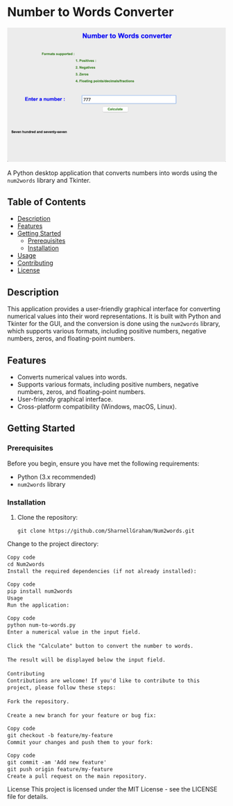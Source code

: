 # Number to Words Converter

![Demo](demo.png)

A Python desktop application that converts numbers into words using the `num2words` library and Tkinter.

## Table of Contents

- [Description](#description)
- [Features](#features)
- [Getting Started](#getting-started)
  - [Prerequisites](#prerequisites)
  - [Installation](#installation)
- [Usage](#usage)
- [Contributing](#contributing)
- [License](#license)

## Description

This application provides a user-friendly graphical interface for converting numerical values into their word representations. It is built with Python and Tkinter for the GUI, and the conversion is done using the `num2words` library, which supports various formats, including positive numbers, negative numbers, zeros, and floating-point numbers.

## Features

- Converts numerical values into words.
- Supports various formats, including positive numbers, negative numbers, zeros, and floating-point numbers.
- User-friendly graphical interface.
- Cross-platform compatibility (Windows, macOS, Linux).

## Getting Started

### Prerequisites

Before you begin, ensure you have met the following requirements:

- Python (3.x recommended)
- `num2words` library

### Installation

1. Clone the repository:

   ```shell
   git clone https://github.com/SharnellGraham/Num2words.git
Change to the project directory:

```shell
Copy code
cd Num2words
Install the required dependencies (if not already installed):
``` 
 ```shell
Copy code
pip install num2words
Usage
Run the application:

```
```shell
Copy code
python num-to-words.py
Enter a numerical value in the input field.

Click the "Calculate" button to convert the number to words.

The result will be displayed below the input field.

Contributing
Contributions are welcome! If you'd like to contribute to this project, please follow these steps:

Fork the repository.

Create a new branch for your feature or bug fix:
``````
```shell
Copy code
git checkout -b feature/my-feature
Commit your changes and push them to your fork:
``````
```shell
Copy code
git commit -am 'Add new feature'
git push origin feature/my-feature
Create a pull request on the main repository.
``````
License
This project is licensed under the MIT License - see the LICENSE file for details.

``````